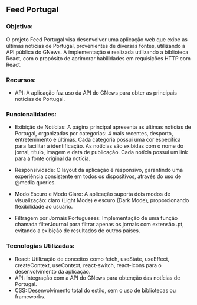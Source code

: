 ## Feed Portugal

### Objetivo:
O projeto Feed Portugal visa desenvolver uma aplicação web que exibe as últimas notícias de Portugal, provenientes de diversas fontes, utilizando a API pública do GNews. A implementação é realizada utilizando a biblioteca React, com o propósito de aprimorar habilidades em requisições HTTP com React.

### Recursos:
- API: A aplicação faz uso da API do GNews para obter as principais notícias de Portugal.

### Funcionalidades:
- Exibição de Notícias:
A página principal apresenta as últimas notícias de Portugal, organizadas por categorias: 4 mais recentes, desporto, entretenimento e últimas.
Cada categoria possui uma cor específica para facilitar a identificação.
As notícias são exibidas com o nome do jornal, título, imagem e data de publicação.
Cada notícia possui um link para a fonte original da notícia.

- Responsividade:
O layout da aplicação é responsivo, garantindo uma experiência consistente em todos os dispositivos, através do uso de @media queries.

- Modo Escuro e Modo Claro:
A aplicação suporta dois modos de visualização: claro (Light Mode) e escuro (Dark Mode), proporcionando flexibilidade ao usuário.

- Filtragem por Jornais Portugueses:
Implementação de uma função chamada filterJournal para filtrar apenas os jornais com extensão .pt, evitando a exibição de resultados de outros países.

### Tecnologias Utilizadas:
- React: Utilização de conceitos como fetch, useState, useEffect, createContext, useContext, react-switch, react-icons para o desenvolvimento da aplicação.
- API: Integração com a API do GNews para obtenção das notícias de Portugal.
- CSS: Desenvolvimento total do estilo, sem o uso de bibliotecas ou frameworks.